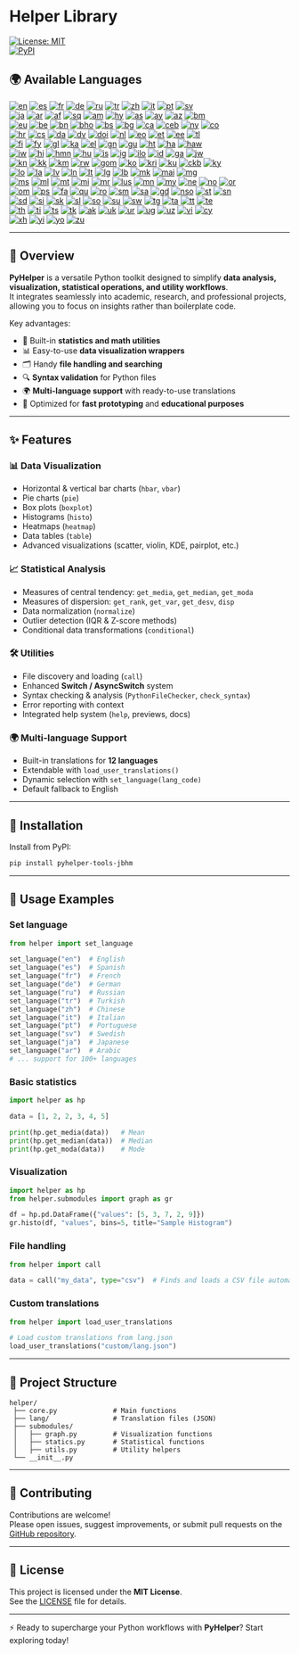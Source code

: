 # Helper Library

[![License: MIT](https://img.shields.io/badge/License-MIT-yellow.svg)](LICENSE)  
[![PyPI](https://img.shields.io/pypi/v/pyhelper-tools-jbhm?style=for-the-badge&label=PyPI&color=blue)](https://pypi.org/project/pyhelper-tools-jbhm/)  

## 🌍 Available Languages

[![en](https://img.shields.io/badge/lang-en-red.svg)](README.md)  [![es](https://img.shields.io/badge/lang-es-yellow.svg)](README.es.md)  [![fr](https://img.shields.io/badge/lang-fr-blue.svg)](README.fr.md)  [![de](https://img.shields.io/badge/lang-de-green.svg)](README.de.md)  [![ru](https://img.shields.io/badge/lang-ru-purple.svg)](README.ru.md)  [![tr](https://img.shields.io/badge/lang-tr-orange.svg)](README.tr.md)  [![zh](https://img.shields.io/badge/lang-zh-black.svg)](README.zh.md)  [![it](https://img.shields.io/badge/lang-it-lightgrey.svg)](README.it.md)  [![pt](https://img.shields.io/badge/lang-pt-brightgreen.svg)](README.pt.md)  [![sv](https://img.shields.io/badge/lang-sv-blue.svg)](README.sv.md)  
[![ja](https://img.shields.io/badge/lang-ja-red.svg)](README.ja.md)  [![ar](https://img.shields.io/badge/lang-ar-brown.svg)](README.ar.md)  [![af](https://img.shields.io/badge/lang-af-orange.svg)](README.af.md)  [![sq](https://img.shields.io/badge/lang-sq-blue.svg)](README.sq.md)  [![am](https://img.shields.io/badge/lang-am-green.svg)](README.am.md)  [![hy](https://img.shields.io/badge/lang-hy-red.svg)](README.hy.md)  [![as](https://img.shields.io/badge/lang-as-purple.svg)](README.as.md)  [![ay](https://img.shields.io/badge/lang-ay-brown.svg)](README.ay.md)  [![az](https://img.shields.io/badge/lang-az-lightblue.svg)](README.az.md)  [![bm](https://img.shields.io/badge/lang-bm-darkgreen.svg)](README.bm.md)  
[![eu](https://img.shields.io/badge/lang-eu-pink.svg)](README.eu.md)  [![be](https://img.shields.io/badge/lang-be-darkblue.svg)](README.be.md)  [![bn](https://img.shields.io/badge/lang-bn-teal.svg)](README.bn.md)  [![bho](https://img.shields.io/badge/lang-bho-orange.svg)](README.bho.md)  [![bs](https://img.shields.io/badge/lang-bs-purple.svg)](README.bm.md)  [![bg](https://img.shields.io/badge/lang-bg-green.svg)](README.bg.md)  [![ca](https://img.shields.io/badge/lang-ca-yellow.svg)](README.ca.md)  [![ceb](https://img.shields.io/badge/lang-ceb-blue.svg)](README.ceb.md)  [![ny](https://img.shields.io/badge/lang-ny-red.svg)](README.ny.md)  [![co](https://img.shields.io/badge/lang-co-green.svg)](README.co.md)  
[![hr](https://img.shields.io/badge/lang-hr-blue.svg)](README.hr.md)  [![cs](https://img.shields.io/badge/lang-cs-red.svg)](README.cs.md)  [![da](https://img.shields.io/badge/lang-da-purple.svg)](README.da.md)  [![dv](https://img.shields.io/badge/lang-dv-orange.svg)](README.dv.md)  [![doi](https://img.shields.io/badge/lang-doi-brown.svg)](README.doi.md)  [![nl](https://img.shields.io/badge/lang-nl-orange.svg)](README.nl.md)  [![eo](https://img.shields.io/badge/lang-eo-green.svg)](README.eo.md)  [![et](https://img.shields.io/badge/lang-et-blue.svg)](README.et.md)  [![ee](https://img.shields.io/badge/lang-ee-red.svg)](README.ee.md)  [![tl](https://img.shields.io/badge/lang-tl-purple.svg)](README.tl.md)  
[![fi](https://img.shields.io/badge/lang-fi-blue.svg)](README.fi.md)  [![fy](https://img.shields.io/badge/lang-fy-orange.svg)](README.fy.md)  [![gl](https://img.shields.io/badge/lang-gl-green.svg)](README.gl.md)  [![ka](https://img.shields.io/badge/lang-ka-red.svg)](README.ka.md)  [![el](https://img.shields.io/badge/lang-el-blue.svg)](README.el.md)  [![gn](https://img.shields.io/badge/lang-gn-purple.svg)](README.gn.md)  [![gu](https://img.shields.io/badge/lang-gu-orange.svg)](README.gu.md)  [![ht](https://img.shields.io/badge/lang-ht-green.svg)](README.ht.md)  [![ha](https://img.shields.io/badge/lang-ha-blue.svg)](README.ha.md)  [![haw](https://img.shields.io/badge/lang-haw-red.svg)](README.haw.md)  
[![iw](https://img.shields.io/badge/lang-iw-purple.svg)](README.iw.md)  [![hi](https://img.shields.io/badge/lang-hi-orange.svg)](README.hi.md)  [![hmn](https://img.shields.io/badge/lang-hmn-green.svg)](README.hmn.md)  [![hu](https://img.shields.io/badge/lang-hu-blue.svg)](README.hu.md)  [![is](https://img.shields.io/badge/lang-is-red.svg)](README.is.md)  [![ig](https://img.shields.io/badge/lang-ig-purple.svg)](README.ig.md)  [![ilo](https://img.shields.io/badge/lang-ilo-orange.svg)](README.ilo.md)  [![id](https://img.shields.io/badge/lang-id-green.svg)](README.id.md)  [![ga](https://img.shields.io/badge/lang-ga-blue.svg)](README.ga.md)  [![jw](https://img.shields.io/badge/lang-jw-red.svg)](README.jw.md)  
[![kn](https://img.shields.io/badge/lang-kn-purple.svg)](README.kn.md)  [![kk](https://img.shields.io/badge/lang-kk-orange.svg)](README.kk.md)  [![km](https://img.shields.io/badge/lang-km-green.svg)](README.km.md)  [![rw](https://img.shields.io/badge/lang-rw-blue.svg)](README.rw.md)  [![gom](https://img.shields.io/badge/lang-gom-red.svg)](README.gom.md)  [![ko](https://img.shields.io/badge/lang-ko-purple.svg)](README.ko.md)  [![kri](https://img.shields.io/badge/lang-kri-orange.svg)](README.kri.md)  [![ku](https://img.shields.io/badge/lang-ku-green.svg)](README.ku.md)  [![ckb](https://img.shields.io/badge/lang-ckb-blue.svg)](README.ckb.md)  [![ky](https://img.shields.io/badge/lang-ky-red.svg)](README.ky.md)  
[![lo](https://img.shields.io/badge/lang-lo-purple.svg)](README.lo.md)  [![la](https://img.shields.io/badge/lang-la-orange.svg)](README.la.md)  [![lv](https://img.shields.io/badge/lang-lv-green.svg)](README.lv.md)  [![ln](https://img.shields.io/badge/lang-ln-blue.svg)](README.ln.md)  [![lt](https://img.shields.io/badge/lang-lt-red.svg)](README.lt.md)  [![lg](https://img.shields.io/badge/lang-lg-purple.svg)](README.lg.md)  [![lb](https://img.shields.io/badge/lang-lb-orange.svg)](README.lb.md)  [![mk](https://img.shields.io/badge/lang-mk-green.svg)](README.mk.md)  [![mai](https://img.shields.io/badge/lang-mai-blue.svg)](README.mai.md)  [![mg](https://img.shields.io/badge/lang-mg-red.svg)](README.mg.md)  
[![ms](https://img.shields.io/badge/lang-ms-purple.svg)](README.ms.md)  [![ml](https://img.shields.io/badge/lang-ml-orange.svg)](README.ml.md)  [![mt](https://img.shields.io/badge/lang-mt-green.svg)](README.mt.md)  [![mi](https://img.shields.io/badge/lang-mi-blue.svg)](README.mi.md)  [![mr](https://img.shields.io/badge/lang-mr-red.svg)](README.mr.md)  [![lus](https://img.shields.io/badge/lang-lus-purple.svg)](README.lus.md)  [![mn](https://img.shields.io/badge/lang-mn-orange.svg)](README.mn.md)  [![my](https://img.shields.io/badge/lang-my-green.svg)](README.my.md)  [![ne](https://img.shields.io/badge/lang-ne-blue.svg)](README.ne.md)  [![no](https://img.shields.io/badge/lang-no-red.svg)](README.no.md)  [![or](https://img.shields.io/badge/lang-or-purple.svg)](README.or.md)  
[![om](https://img.shields.io/badge/lang-om-orange.svg)](README.om.md)  [![ps](https://img.shields.io/badge/lang-ps-green.svg)](README.ps.md)  [![fa](https://img.shields.io/badge/lang-fa-blue.svg)](README.fa.md)  [![qu](https://img.shields.io/badge/lang-qu-red.svg)](README.qu.md)  [![ro](https://img.shields.io/badge/lang-ro-purple.svg)](README.ro.md)  [![sm](https://img.shields.io/badge/lang-sm-orange.svg)](README.sm.md)  [![sa](https://img.shields.io/badge/lang-sa-green.svg)](README.sa.md)  [![gd](https://img.shields.io/badge/lang-gd-blue.svg)](README.gd.md)  [![nso](https://img.shields.io/badge/lang-nso-red.svg)](README.nso.md)  [![st](https://img.shields.io/badge/lang-st-purple.svg)](README.st.md)  [![sn](https://img.shields.io/badge/lang-sn-orange.svg)](README.sn.md)  
[![sd](https://img.shields.io/badge/lang-sd-green.svg)](README.sd.md)  [![si](https://img.shields.io/badge/lang-si-blue.svg)](README.si.md)  [![sk](https://img.shields.io/badge/lang-sk-red.svg)](README.sk.md)  [![sl](https://img.shields.io/badge/lang-sl-purple.svg)](README.sl.md)  [![so](https://img.shields.io/badge/lang-so-orange.svg)](README.so.md)  [![su](https://img.shields.io/badge/lang-su-green.svg)](README.su.md)  [![sw](https://img.shields.io/badge/lang-sw-blue.svg)](README.sw.md)  [![tg](https://img.shields.io/badge/lang-tg-red.svg)](README.tg.md)  [![ta](https://img.shields.io/badge/lang-ta-purple.svg)](README.ta.md)  [![tt](https://img.shields.io/badge/lang-tt-orange.svg)](README.tt.md)  [![te](https://img.shields.io/badge/lang-te-green.svg)](README.te.md)  
[![th](https://img.shields.io/badge/lang-th-blue.svg)](README.th.md)  [![ti](https://img.shields.io/badge/lang-ti-red.svg)](README.ti.md)  [![ts](https://img.shields.io/badge/lang-ts-purple.svg)](README.ts.md)  [![tk](https://img.shields.io/badge/lang-tk-orange.svg)](README.tk.md)  [![ak](https://img.shields.io/badge/lang-ak-green.svg)](README.ak.md)  [![uk](https://img.shields.io/badge/lang-uk-blue.svg)](README.uk.md)  [![ur](https://img.shields.io/badge/lang-ur-red.svg)](README.ur.md)  [![ug](https://img.shields.io/badge/lang-ug-purple.svg)](README.ug.md)  [![uz](https://img.shields.io/badge/lang-uz-orange.svg)](README.uz.md)  [![vi](https://img.shields.io/badge/lang-vi-green.svg)](README.vi.md)  [![cy](https://img.shields.io/badge/lang-cy-blue.svg)](README.cy.md)  
[![xh](https://img.shields.io/badge/lang-xh-red.svg)](README.xh.md)  [![yi](https://img.shields.io/badge/lang-yi-purple.svg)](README.yi.md)  [![yo](https://img.shields.io/badge/lang-yo-orange.svg)](README.yo.md)  [![zu](https://img.shields.io/badge/lang-zu-green.svg)](README.zu.md)

---

## 📖 Overview

**PyHelper** is a versatile Python toolkit designed to simplify **data analysis, visualization, statistical operations, and utility workflows**.  
It integrates seamlessly into academic, research, and professional projects, allowing you to focus on insights rather than boilerplate code.

Key advantages:
- 🧮 Built-in **statistics and math utilities**
- 📊 Easy-to-use **data visualization wrappers**
- 🗂 Handy **file handling and searching**
- 🔍 **Syntax validation** for Python files
- 🌍 **Multi-language support** with ready-to-use translations
- 🚀 Optimized for **fast prototyping** and **educational purposes**

---

## ✨ Features

### 📊 Data Visualization
- Horizontal & vertical bar charts (`hbar`, `vbar`)
- Pie charts (`pie`)
- Box plots (`boxplot`)
- Histograms (`histo`)
- Heatmaps (`heatmap`)
- Data tables (`table`)
- Advanced visualizations (scatter, violin, KDE, pairplot, etc.)

### 📈 Statistical Analysis
- Measures of central tendency:  `get_media`, `get_median`, `get_moda`
- Measures of dispersion:  `get_rank`, `get_var`, `get_desv`, `disp`
- Data normalization (`normalize`)
- Outlier detection (IQR & Z-score methods)
- Conditional data transformations (`conditional`)

### 🛠 Utilities
- File discovery and loading (`call`)
- Enhanced **Switch / AsyncSwitch** system
- Syntax checking & analysis (`PythonFileChecker`, `check_syntax`)
- Error reporting with context
- Integrated help system (`help`, previews, docs)

### 🌍 Multi-language Support
- Built-in translations for **12 languages**
- Extendable with `load_user_translations()`
- Dynamic selection with `set_language(lang_code)`
- Default fallback to English

---

## 🚀 Installation

Install from PyPI:

```bash
pip install pyhelper-tools-jbhm
```

---

## 🔧 Usage Examples

### Set language
```python
from helper import set_language

set_language("en")  # English
set_language("es")  # Spanish
set_language("fr")  # French
set_language("de")  # German
set_language("ru")  # Russian
set_language("tr")  # Turkish
set_language("zh")  # Chinese
set_language("it")  # Italian
set_language("pt")  # Portuguese
set_language("sv")  # Swedish
set_language("ja")  # Japanese
set_language("ar")  # Arabic
# ... support for 100+ languages
```

### Basic statistics
```python
import helper as hp

data = [1, 2, 2, 3, 4, 5]

print(hp.get_media(data))   # Mean
print(hp.get_median(data))  # Median
print(hp.get_moda(data))    # Mode
```

### Visualization
```python
import helper as hp
from helper.submodules import graph as gr

df = hp.pd.DataFrame({"values": [5, 3, 7, 2, 9]})
gr.histo(df, "values", bins=5, title="Sample Histogram")
```

### File handling
```python
from helper import call

data = call("my_data", type="csv")  # Finds and loads a CSV file automatically
```

### Custom translations
```python
from helper import load_user_translations

# Load custom translations from lang.json
load_user_translations("custom/lang.json")
```

---

## 📂 Project Structure

```
helper/
 ├── core.py              # Main functions
 ├── lang/                # Translation files (JSON)
 ├── submodules/
 │   ├── graph.py         # Visualization functions
 │   ├── statics.py       # Statistical functions
 │   ├── utils.py         # Utility helpers
 └── __init__.py
```

---

## 🤝 Contributing

Contributions are welcome!  
Please open issues, suggest improvements, or submit pull requests on the [GitHub repository](https://github.com/jbhmdev/pyhelper-tools).

---

## 📜 License

This project is licensed under the **MIT License**.  
See the [LICENSE](LICENSE) file for details.

---

⚡ Ready to supercharge your Python workflows with **PyHelper**? Start exploring today!  
